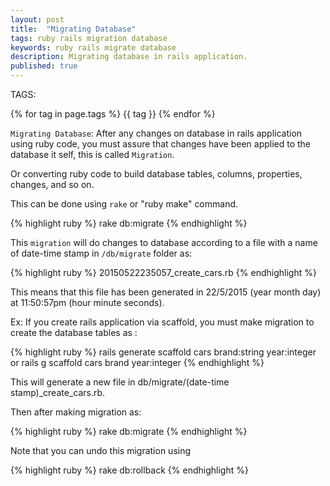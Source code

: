 ```yaml
---
layout: post
title:  "Migrating Database"
tags: ruby rails migration database 
keywords: ruby rails migrate database
description: Migrating database in rails application.
published: true
---
```


   TAGS:
   
   {% for tag in page.tags %} {{ tag }} {% endfor %}

`Migrating Database`: After any changes on database in rails application using ruby code, you must assure that changes have been applied to the database it self, this is called `Migration`.

Or converting ruby code to build database tables, columns, properties, changes, and so on.

This can be done using `rake` or "ruby make" command.

{% highlight ruby %}
rake db:migrate
{% endhighlight %}

This `migration` will do changes to database according to a file with a name of date-time stamp in `/db/migrate` folder as:

{% highlight ruby %}
20150522235057_create_cars.rb
{% endhighlight %}

This means that this file has been generated in 22/5/2015 (year month day)  at 11:50:57pm (hour minute seconds).

Ex: If you create rails application via scaffold, you must make migration to create the database tables as :

{% highlight ruby %}
rails generate scaffold cars brand:string year:integer
or
rails g scaffold cars brand year:integer 
{% endhighlight %}

This will generate a new file in db/migrate/(date-time stamp)_create_cars.rb.

Then after making migration as:

{% highlight ruby %}
rake db:migrate
{% endhighlight %}

Note that you can undo this migration using 

{% highlight ruby %}
rake db:rollback
{% endhighlight %}
